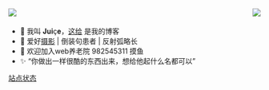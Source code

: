 <h1>
<img src='https://readme-typing-svg.herokuapp.com?vCenter=true&height=25&lines=%F0%9D%91%AF%F0%9D%92%86%F0%9D%92%86%F0%9D%92%86%F0%9D%92%86%F0%9D%92%86%F0%9D%92%86%F0%9D%92%86%F0%9D%92%86%F0%9D%92%93%F0%9D%92%86~'/>
  <img align='right' src="https://hits.seeyoufarm.com/api/count/incr/badge.svg?url=https%3A%2F%2Fgithub.com%2Fyesmore%2Fhit-counter&count_bg=%2379C83D&title_bg=%23555555&icon=awesomelists.svg&icon_color=%230AFFAB&title=visitor&edge_flat=true" /> 	
</h1>

<!-- <img align='right' width='50%' alt='readme' src="https://github-readme-stats-git-masterrstaa-rickstaa.vercel.app/api?username=yesmore&show_icons=true&theme=react" /> -->

- 👴 我叫 𝐉𝐮𝐢ç𝐞，<a href='https://dev.yesmore.cc'>这给</a> 是我的博客
- 🚀 爱好<a href='https://500px.com.cn/community/user-details/816c1507a4879ad3a9ab28b2cdf655701'>摄影</a> | 倒装句患者 | 反射弧略长</li> 
- 💁 欢迎加入web养老院 982545311 摸鱼
- ✨ “你做出一样很酷的东西出来，想给他起什么名都可以”

[站点状态](https://status.vmail.dev)

<!--
<img width='50%' alt='gzh' src="https://img.aoau.top/other/myzr.png" />
 -->
 

<!--
<img  width='50%' src="https://github.com/yesmore/yesmore/assets/89140804/3de0baff-86c8-43d1-8d67-5c05966b7dfe"/>

## ✨ Tech & Skill

<div align="left">
  <img src="https://img.shields.io/badge/-JavaScript-f6da1c?style=flat-square&logo=javascript&logoColor=white">
  <img src="https://img.shields.io/badge/-TypeScript-2b6dbf?style=flat-square&logo=typescript&logoColor=white">
  <img src="https://img.shields.io/badge/-Vue-46b882?style=flat-square&logo=vue.js&logoColor=white">
  <img src="https://img.shields.io/badge/-React-00b4ce?style=flat-square&logo=react&logoColor=white">
  <img src="https://img.shields.io/badge/-Next-black?style=flat-square&logo=next.js&logoColor=white">
  <img src="https://img.shields.io/badge/MINA-09b955?style=flat-square&logo=wechat&logoColor=white">
  <img src="https://img.shields.io/badge/-Sass-bf608e?style=flat-square&logo=sass&logoColor=white">
  <img src="https://img.shields.io/badge/-Swift-ff6b6b?style=flat-square&logo=swift&logoColor=white">  <br>

  <img src="https://img.shields.io/badge/-Node.js-3C873A?style=flat-square&logo=Node.js&logoColor=white">	
  <img src="https://img.shields.io/badge/-GoLand-55b9f3?style=flat-square&logo=go">	
  <img src="https://img.shields.io/badge/-Python-default?style=flat-square&logo=python">	
  <img src="https://img.shields.io/badge/-Git-ee462c?style=flat-square&logo=git&logoColor=white">
  <img src="https://img.shields.io/badge/-Nginx-408e43?style=flat-square&logo=nginx&logoColor=white">
  <img src="https://img.shields.io/badge/-Docker-218bea?style=flat-square&logo=docker&logoColor=white">
  <img src="https://img.shields.io/badge/-Github-black?style=flat-square&logo=github">	
</div>

<div align='middle'>
  <img src='https://cdn.jsdelivr.net/gh/yesmore/yesmore@output/github-contribution-grid-snake.svg#gh-dark-mode-only'/>
</div>
 -->
